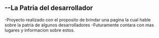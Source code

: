 ## --La Patria del desarrollador

-Proyecto realizado con el proposito de brindar una pagina la cual hable sobre la patria de algunos desarrolladores
-Futuramente contara con mas lugares y informacion sobre estos.
